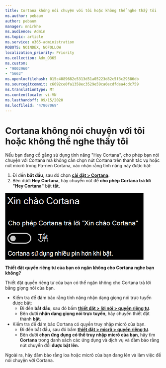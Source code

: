 ```yaml
---
title: Cortana không nói chuyện với tôi hoặc không thể nghe thấy tôi
ms.author: pebaum
author: pebaum
manager: mnirkhe
ms.audience: Admin
ms.topic: article
ms.service: o365-administration
ROBOTS: NOINDEX, NOFOLLOW
localization_priority: Priority
ms.collection: Adm_O365
ms.custom:
- "9002960"
- "5662"
ms.openlocfilehash: 015c4089682e5313d51a05223d82c5f3c29586db
ms.sourcegitcommit: c6692ce0fa1358ec3529e59ca0ecdfdea4cdc759
ms.translationtype: MT
ms.contentlocale: vi-VN
ms.lasthandoff: 09/15/2020
ms.locfileid: "47807069"
---
```

# <a name="cortana-doesnt-talk-to-me-or-cant-hear-me"></a>Cortana không nói chuyện với tôi hoặc không thể nghe thấy tôi

Nếu bạn đang cố gắng sử dụng tính năng "Hey Cortana", cho phép bạn nói chuyện với Cortana mà không cần chọn nút Cortana trên thanh tác vụ hoặc nút micrô trong Pa-nen Cortana, xác nhận rằng tính năng này được bật:

1. Đi đến **bắt đầu**, sau đó chọn **[cài đặt > Cortana](ms-settings:cortana?activationSource=GetHelp)**.
2. Bên dưới **Hey Cortana**, hãy chuyển nút để **cho phép Cortana trả lời "Hey Cortana"** bật **tắt.**

![Xin chào Cortana](media/hey-cortana.png)

**Thiết đặt quyền riêng tư của bạn có ngăn không cho Cortana nghe bạn không?**

Thiết đặt quyền riêng tư của bạn có thể ngăn không cho Cortana trả lời bằng giọng nói của bạn.
- Kiểm tra để đảm bảo rằng tính năng nhận dạng giọng nói trực tuyến được bật:
    - Đi đến **bắt đầu**, sau đó bấm **[thiết đặt > lời nói > quyền riêng tư](ms-settings:privacy-speech?activationSource=GetHelp)**.
    - Bên dưới **nhận dạng giọng nói trực tuyến**, hãy chuyển thiết đặt thành **bật**.
- Kiểm tra để đảm bảo Cortana có quyền truy nhập micrô của bạn. 
    - Đi đến bắt đầu, sau đó bấm **[thiết đặt > micrô > quyền riêng tư](ms-settings:privacy-microphone?activationSource=GetHelp)**.
    - Bên dưới **chọn ứng dụng có thể truy nhập micrô của bạn**, hãy tìm **Cortana** trong danh sách các ứng dụng và dịch vụ và đảm bảo rằng nút chuyển đổi **được bật lên.**

Ngoài ra, hãy đảm bảo rằng loa hoặc micrô của bạn đang lên và làm việc để nói chuyện với Cortana.
